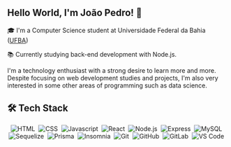 ## Hello World, I'm João Pedro! 👋

:mortar_board:  I'm a Computer Science student at Universidade Federal da Bahia ([UFBA](https://bcc.ufba.br/))

:books: Currently studying back-end development with Node.js.

I'm a technology enthusiast with a strong desire to learn more and more. Despite focusing on web development studies and projects, I'm also very interested in some other areas of programming such as data science.

## :hammer_and_wrench:  Tech Stack

<div align="center">

  ![HTML](https://img.shields.io/badge/-HTML-05122A?style=flat&logo=HTML5)&nbsp;
  ![CSS](https://img.shields.io/badge/-CSS-05122A?style=flat&logo=CSS3&logoColor=1572B6)&nbsp;
  ![Javascript](https://img.shields.io/badge/-JavaScript-05122A?style=flat&logo=javascript)&nbsp;
  ![React](https://img.shields.io/badge/-React-05122A?style=flat&logo=react)&nbsp;
  ![Node.js](https://img.shields.io/badge/Node.js-05122A?style=flat&logo=node.js)&nbsp;
  ![Express](https://img.shields.io/badge/Express.js-05122A?style=flat&logo=express)&nbsp;
  ![MySQL](https://img.shields.io/badge/MySQL-05122A?style=flat&logo=mysql)&nbsp;
  ![Sequelize](https://img.shields.io/badge/sequelize-05122A?style=flat&logo=sequelize)&nbsp;
  ![Prisma](https://img.shields.io/badge/Prisma-05122A?style=flat&logo=Prisma)&nbsp;
  ![Insomnia](https://img.shields.io/badge/-Insomnia-05122A?style=flat&logo=insomnia)&nbsp;
  ![Git](https://img.shields.io/badge/-Git-05122A?style=flat&logo=git)&nbsp;
  ![GitHub](https://img.shields.io/badge/-GitHub-05122A?style=flat&logo=github)&nbsp;
  ![GitLab](https://img.shields.io/badge/GitLab-05122A?style=flat&logo=gitlab)&nbsp;
  ![VS Code](https://img.shields.io/badge/Visual_Studio_Code-05122A?style=flat&logo=visual%20studio%20code)&nbsp;
  
<div>
